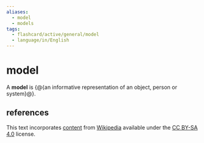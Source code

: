 ```yaml
---
aliases:
  - model
  - models
tags:
  - flashcard/active/general/model
  - language/in/English
---
```


# model

A __model__ is {@{an informative representation of an object, person or system}@}.

## references

This text incorporates [content](https://en.wikipedia.org/wiki/model) from [Wikipedia](Wikipedia.md) available under the [CC BY-SA 4.0](https://creativecommons.org/licenses/by-sa/4.0/) license.
